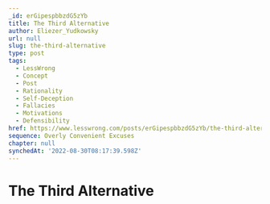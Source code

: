 ```yaml
---
_id: erGipespbbzdG5zYb
title: The Third Alternative
author: Eliezer_Yudkowsky
url: null
slug: the-third-alternative
type: post
tags:
  - LessWrong
  - Concept
  - Post
  - Rationality
  - Self-Deception
  - Fallacies
  - Motivations
  - Defensibility
href: https://www.lesswrong.com/posts/erGipespbbzdG5zYb/the-third-alternative
sequence: Overly Convenient Excuses
chapter: null
synchedAt: '2022-08-30T08:17:39.598Z'
---
```

# The Third Alternative

